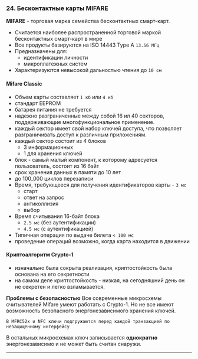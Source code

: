 ### 24. Бесконтактные карты MIFARE

**MIFARE** - торговая марка семейства бесконтактных смарт-карт.
* Считается наиболее распространенной торговой маркой бесконтактных смарт-карт в мире
* Все продукты базируются на ISO 14443 Type A `13.56 МГц`
* Предназначены для:
  * идентификации личности
  * микроплатежных систем
* Характеризуются невысокой дальностью чтения до `10 см`

#### Mifare Classic
* Объем карты составляет `1 кб` или `4 кб`
* стандарт EEPROM
* батарея питания не требуется
* надежно разграниченные между собой 16 ил 40 секторов, поддерживающие многофункциональное применение.
* каждый сектор имеет свой набор ключей доступа, что позволяет разграничивать доступ к различным приложениям.
* каждый сектор состоит из 4 блоков
  * 3 информационных
  * 1 для хранения ключей
* блок - самый малый компонент, к которому адресуется пользователь, состоит из 16 байт
* срок хранения данных в памяти до 10 лет
* до 100_000 циклов перезаписи
* Время, требующееся для получения идентификаторов карты - `3 мс`
  * старт
  * ответ на запрос
  * антиколлизия
  * выбор
* Время считывания 16-байт блока
  * `2.5 мс` (без аутентификации)
  * `4.5 мс` (с аутентификацией)
* Типичная операция по выдаче билета `< 100 мс`
* проведение операций возможно, когда карта находится в движении
  
#### Криптоалгоритм Crypto-1
* изначально была сокрыта реализация, криптостойкость была основана на его секретности
* на самом деле криптостойкость - низкая, на сегодняшний день он не секретен и легко взламывается.

**Проблемы с безопасностью**
Все современные микросхемы считывателей Mifare умеют работать с Crypto-1.
Но не все имеют возможность безопасного энергонезависимого хранения ключей.

    В MFRC52x и NFC ключи подгружаются перед каждой транзакцией по незащищенному интерфейсу
В остальных микросхемах ключ записывается **однократно** энергонезависимо и не может быть считан снаружи.

___
